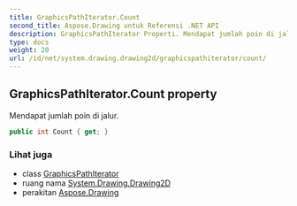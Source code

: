 ```yaml
---
title: GraphicsPathIterator.Count
second_title: Aspose.Drawing untuk Referensi .NET API
description: GraphicsPathIterator Properti. Mendapat jumlah poin di jalur.
type: docs
weight: 20
url: /id/net/system.drawing.drawing2d/graphicspathiterator/count/
---
```

## GraphicsPathIterator.Count property

Mendapat jumlah poin di jalur.

```csharp
public int Count { get; }
```

### Lihat juga

* class [GraphicsPathIterator](../)
* ruang nama [System.Drawing.Drawing2D](../../graphicspathiterator/)
* perakitan [Aspose.Drawing](../../../)


